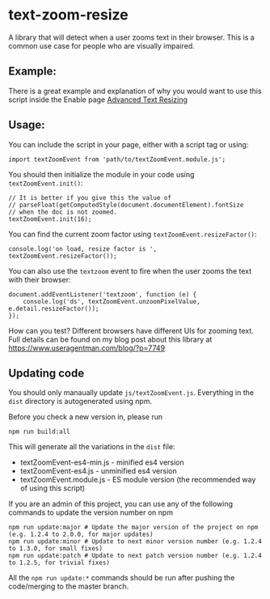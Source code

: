 # text-zoom-resize

A library that will detect when a user zooms text in their browser.
This is a common use case for people who are visually impaired.

## Example:

There is a great example and explanation of why you would want to use this script inside the Enable page [Advanced Text Resizing](https://useragentman.com/hero-image-text-resize.php)

## Usage:

You can include the script in your page, either with a script tag or using:

```
import textZoomEvent from 'path/to/textZoomEvent.module.js';
```

You should then initialize the module in your code using `textZoomEvent.init()`:

```
// It is better if you give this the value of 
// parseFloat(getComputedStyle(document.documentElement).fontSize
// when the doc is not zoomed.
textZoomEvent.init(16);
```

You can find the current zoom factor using `textZoomEvent.resizeFactor()`:

```
console.log('on load, resize factor is ', textZoomEvent.resizeFactor());
```

You can also use the `textzoom` event to fire when the user zooms the text
with their browser:

```
document.addEventListener('textzoom', function (e) {
    console.log('ds', textZoomEvent.unzoomPixelValue, e.detail.resizeFactor());
});
```

How can you test?  Different browsers have different UIs for zooming text.
Full details can be found on my blog post about this library at
https://www.useragentman.com/blog/?p=7749

## Updating code

You should only manaually update `js/textZoomEvent.js`.  Everything in the `dist` directory is autogenerated using npm.  

Before you check a new version in, please run

```
npm run build:all
```

This will generate all the variations in the `dist` file:

- textZoomEvent-es4-min.js - minified es4 version
- textZoomEvent-es4.js - unminified es4 version
- textZoomEvent.module.js - ES module version (the recommended way of using this script)

If you are an admin of this project, you can use any of the following commands to update the version number on npm

```
npm run update:major # Update the major version of the project on npm (e.g. 1.2.4 to 2.0.0, for major updates)
npm run update:minor # Update to next minor version number (e.g. 1.2.4 to 1.3.0, for small fixes)
npm run update:patch # Update to next patch version number (e.g. 1.2.4 to 1.2.5, for trivial fixes)

```

All the `npm run update:*` commands should be run after pushing the code/merging to the master branch.

